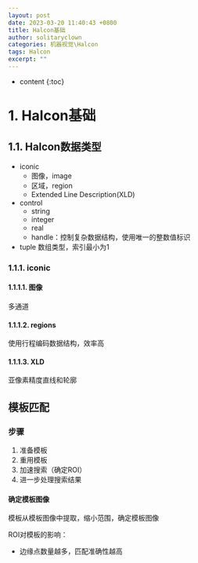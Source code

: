 ```yaml
---
layout: post
date: 2023-03-20 11:40:43 +0800
title: Halcon基础
author: solitaryclown
categories: 机器视觉\Halcon
tags: Halcon
excerpt: ""
---
```

* content
{:toc}


# 1. Halcon基础

## 1.1. Halcon数据类型
+ iconic
    * 图像，image
    * 区域，region
    * Extended Line Description(XLD)
+ control
    * string
    * integer
    * real
    * handle：控制复杂数据结构，使用唯一的整数值标识
+ tuple
  数组类型，索引最小为1

### 1.1.1. iconic
#### 1.1.1.1. 图像
多通道 
#### 1.1.1.2. regions
使用行程编码数据结构，效率高
#### 1.1.1.3. XLD
亚像素精度直线和轮廓

## 模板匹配
### 步骤
1. 准备模板
2. 重用模板
3. 加速搜索（确定ROI）
4. 进一步处理搜索结果

#### 确定模板图像
模板从模板图像中提取，缩小范围，确定模板图像

ROI对模板的影响：
* 边缘点数量越多，匹配准确性越高

## 